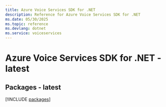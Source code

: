 ```yaml
---
title: Azure Voice Services SDK for .NET
description: Reference for Azure Voice Services SDK for .NET
ms.date: 05/30/2025
ms.topic: reference
ms.devlang: dotnet
ms.service: voiceservices
---
```

# Azure Voice Services SDK for .NET - latest
## Packages - latest
[!INCLUDE [packages](voice-services-index.md)]